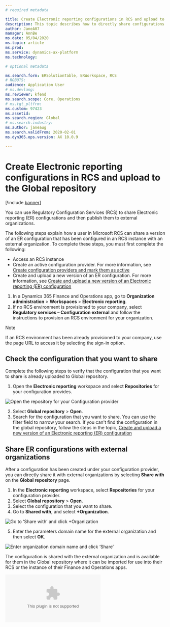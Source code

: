 ```yaml
---
# required metadata

title: Create Electronic reporting configurations in RCS and upload to the Global repository
description: This topic describes how to directly share configurations in the RCS/Global repository with external organizations.
author: JaneA07      
manager: AnnBe
ms.date: 05/04/2020
ms.topic: article
ms.prod: 
ms.service: dynamics-ax-platform
ms.technology: 

# optional metadata

ms.search.form: ERSolutionTable, ERWorkspace, RCS
# ROBOTS: 
audience: Application User
# ms.devlang: 
ms.reviewer: kfend
ms.search.scope: Core, Operations
# ms.tgt_pltfrm: 
ms.custom: 97423
ms.assetid: 
ms.search.region: Global
# ms.search.industry: 
ms.author: janeaug
ms.search.validFrom: 2020-02-01
ms.dyn365.ops.version: AX 10.0.9

---
```


# Create Electronic reporting configurations in RCS and upload to the Global repository 

[!include [banner](../includes/banner.md)]

You can use Regulatory Configuration Services (RCS) to share Electronic reporting (ER) configurations and then publish them to external organizations.

The following steps explain how a user in Microsoft RCS can share a version of an ER configuration that has been configured in an RCS instance with an external organization. To complete these steps, you must first complete the following:

- Access an RCS instance
- Create an active configuration provider. For more information, see [Create configuration providers and mark them as active](../../fin-ops-core/dev-itpro/analytics/tasks/er-configuration-provider-mark-it-active-2016-11.md)
- Create and upload a new version of an ER configuration. For more information, see [Create and upload a new version of an Electronic reporting (ER) configuration](rcs-global-repo-upload.md)

1. In a Dynamics 365 Finance and Operations app, go to **Organization administration** > **Workspaces** > **Electronic reporting**.
2. If no RCS environment is provisioned to your company, select **Regulatory services – Configuration external** and follow the instructions to provision an RCS environment for your organization.

> [!NOTE]
> If an RCS environment has been already provisioned to your company, use the page URL to access it by selecting the sign-in option.

## Check the configuration that you want to share 
Complete the following steps to verify that the configuration that you want to share is already uploaded to Global repository.

1. Open the **Electronic reporting** workspace and select **Repositories** for your configuration provides. 

![Open the repository for your Configuration provider](https://github.com/MicrosoftDocs/Dynamics-365-Operations/blob/Janeaug_RCSdocs/articles/finance/localizations/media/1_RCS_Repo_for_config_provider.JPG)

2. Select **Global repository** > **Open**.
3. Search for the configuration that you want to share. You can use the filter field to narrow your search.
If you can't find the configuration in the global repository, follow the steps in the topic, [Create and upload a new version of an Electronic reporting (ER) configuration](rcs-global-repo-upload.md)

## Share ER configurations with external organizations

After a configuration has been created under your configuration provider, you can directly share it with external organizations by selecting **Share with** on the **Global repository** page.
1. In the **Electronic reporting** workspace, select **Repositories** for your configuration provider.
2. Select **Global repository** > **Open**. 
3. Select the configuration that you want to share. 
4. Go to **Shared with**, and select **+Organization**.

![Go to ‘Share with’ and click +Organization](https://github.com/MicrosoftDocs/Dynamics-365-Operations/blob/Janeaug_RCSdocs/articles/finance/localizations/media/1_RCS_Repo_for_Share_with_org.JPG)

5. Enter the parameters domain name for the external organization and then select **OK**.

![Enter organization domain name and click ‘Share’](https://github.com/MicrosoftDocs/Dynamics-365-Operations/blob/Janeaug_RCSdocs/articles/finance/localizations/media/1_RCS_Repo_for_Share_with_form.JPG)

The configuration is shared with the external organization and is available for them in the Global repository where it can be imported for use into their RCS or the instance of their Finance and Operations apps.

![Configuration is ‘shared with’](https://github.com/MicrosoftDocs/Dynamics-365-Operations/blob/Janeaug_RCSdocs/articles/finance/localizations/media/1_RCS_Repo_for_Share_with_test.com)


